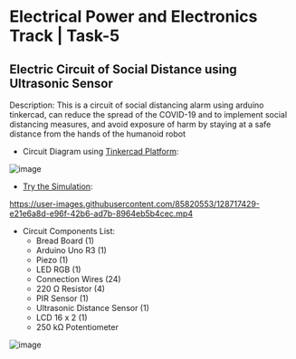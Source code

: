 # Electrical Power and Electronics Track | Task-5

## Electric Circuit of Social Distance using Ultrasonic Sensor

Description: This is a circuit of social distancing alarm using arduino tinkercad, can reduce the spread of the COVID-19 and to implement social distancing measures, and avoid exposure of harm by staying at a safe distance from the hands of the humanoid robot

- Circuit Diagram using [Tinkercad Platform](https://www.tinkercad.com/):

![image](https://user-images.githubusercontent.com/85820553/128717214-91a68590-62a8-4d8f-a9c0-644b7d5589c4.png)


- [Try the Simulation](https://www.tinkercad.com/things/cG04w8p7AEg-powerful-hillar-crift/editel?sharecode=KCCCU1yGq8SXsw1Kcrm6_tIxz0WvfGwkV9rXbI03RvQ):



https://user-images.githubusercontent.com/85820553/128717429-e21e6a8d-e96f-42b6-ad7b-8964eb5b4cec.mp4



- Circuit Components List:
  - Bread Board (1)
  - Arduino Uno R3 (1)
  - Piezo (1)
  - LED RGB (1)
  - Connection Wires (24)
  - 220 Ω Resistor (4)
  - PIR Sensor (1)
  - Ultrasonic Distance Sensor (1)
  - LCD 16 x 2 (1)
  - 250 kΩ Potentiometer

![image](https://user-images.githubusercontent.com/85820553/128717661-24b9e1cc-76f3-47c6-b298-b83012ebe22d.png)
